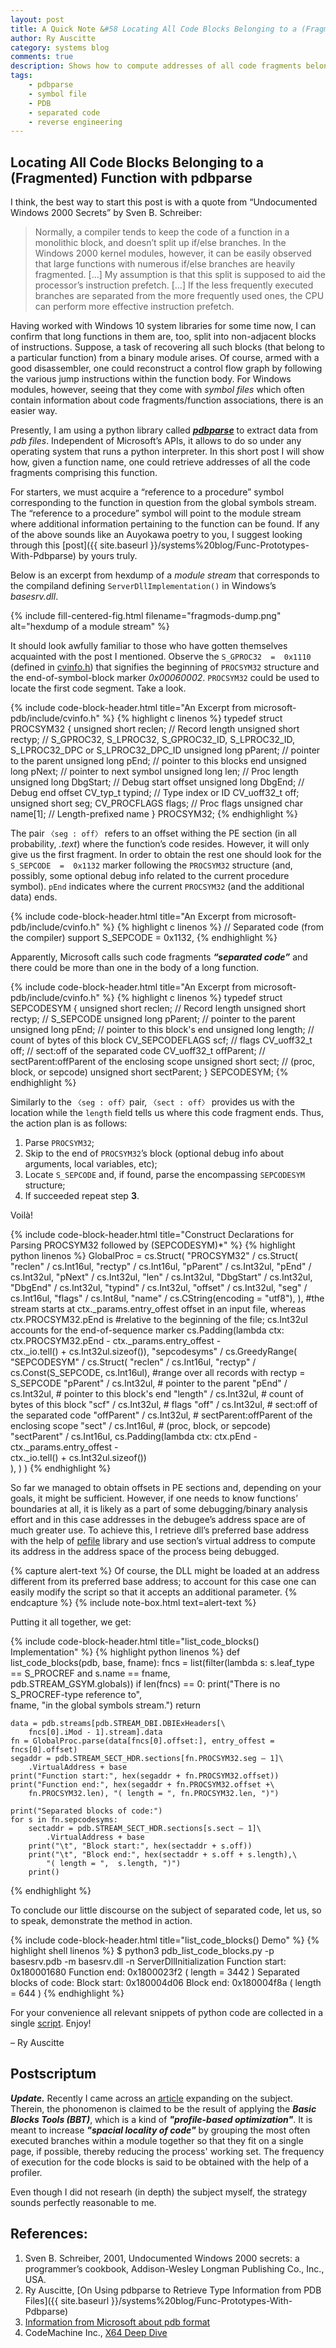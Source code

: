 ```yaml
---
layout: post
title: A Quick Note &#58 Locating All Code Blocks Belonging to a (Fragmented) Function with pdbparse
author: Ry Auscitte
category: systems blog
comments: true
description: Shows how to compute addresses of all code fragments belonging to the same function with the help of a pdb file.
tags:
    - pdbparse
    - symbol file
    - PDB
    - separated code
    - reverse engineering
---
```


## Locating All Code Blocks Belonging to a (Fragmented) Function with pdbparse

I think, the best way to start this post is with a quote from “Undocumented Windows 2000 Secrets” by Sven B. Schreiber:
> Normally, a compiler tends to keep the code of a function in a monolithic block, and doesn’t split up if/else branches. In the Windows 2000 kernel modules, however, it can be easily observed that large functions with numerous if/else branches are heavily fragmented. [...] My assumption is that this split is supposed to aid the processor’s instruction prefetch. [...] If the less frequently executed branches are separated from the more frequently used ones, the CPU can perform more effective instruction prefetch.

Having worked with Windows 10 system libraries for some time now, I can confirm that long functions in them are, too, split into non-adjacent blocks of instructions. Suppose, a task of recovering all such blocks (that belong to a particular function) from a binary module arises. Of course, armed with a good disassembler, one could reconstruct a control flow graph by following the various jump instructions within the function body. For Windows modules, however, seeing that they come with _symbol files_ which often contain information about code fragments/function associations, there is an easier way. 

Presently, I am using a python library called [**_pdbparse_**](https://github.com/moyix/pdbparse) to extract data from _pdb files_. Independent of Microsoft’s APIs, it allows to do so under any operating system that runs a python interpreter.  In this short post I will show how, given a function name, one could retrieve addresses of all the code fragments comprising this function. 

For starters, we must acquire a “reference to a procedure” symbol corresponding to the function in question from the global symbols stream. The “reference to a procedure” symbol will point to the module stream where additional information pertaining to the function can be found. If any of the above sounds like an Auyokawa poetry to you, I suggest looking through this [post]({{ site.baseurl }}/systems%20blog/Func-Prototypes-With-Pdbparse) by yours truly.

Below is an excerpt from hexdump of a _module stream_ that corresponds to the compiland defining `ServerDllImplementation()` in Windows’s _basesrv.dll_. 

{% include fill-centered-fig.html filename="fragmods-dump.png" alt="hexdump of a module stream" %}

It should look awfully familiar to those who have gotten themselves acquainted with the post I mentioned. Observe the `S_GPROC32  =  0x1110` (defined in [cvinfo.h](https://github.com/microsoft/microsoft-pdb/blob/master/include/cvinfo.h)) that signifies the beginning of `PROCSYM32` structure and the end-of-symbol-block marker _0x00060002_.  `PROCSYM32` could be used to locate the first code segment. Take a look.


{% include code-block-header.html title="An Excerpt from microsoft-pdb/include/cvinfo.h" %}
{% highlight c linenos %}
typedef struct PROCSYM32 {
    unsigned short  reclen;     // Record length
    unsigned short  rectyp;     // S_GPROC32, S_LPROC32, S_GPROC32_ID, S_LPROC32_ID, S_LPROC32_DPC or S_LPROC32_DPC_ID
    unsigned long   pParent;    // pointer to the parent
    unsigned long   pEnd;       // pointer to this blocks end
    unsigned long   pNext;      // pointer to next symbol
    unsigned long   len;        // Proc length
    unsigned long   DbgStart;   // Debug start offset
    unsigned long   DbgEnd;     // Debug end offset
    CV_typ_t        typind;     // Type index or ID
    CV_uoff32_t     off;
    unsigned short  seg;
    CV_PROCFLAGS    flags;      // Proc flags
    unsigned char   name[1];    // Length-prefixed name
} PROCSYM32;
{% endhighlight %}

The pair `〈seg : off〉` refers to an offset withing the PE section (in all probability, _.text_) where the function’s code resides. However, it will only give us the first fragment. In order to obtain the rest one should look for the `S_SEPCODE  =  0x1132` marker following the `PROCSYM32` structure (and, possibly, some optional debug info related to the current procedure symbol). `pEnd` indicates where the current `PROCSYM32` (and the additional data) ends.

{% include code-block-header.html title="An Excerpt from microsoft-pdb/include/cvinfo.h" %}
{% highlight c linenos %}
// Separated code (from the compiler) support
S_SEPCODE       =  0x1132,
{% endhighlight %}

Apparently, Microsoft calls such code fragments **_“separated code”_** and there could be more than one in the body of a long function. 

{% include code-block-header.html title="An Excerpt from microsoft-pdb/include/cvinfo.h" %}
{% highlight c linenos %}
typedef struct SEPCODESYM {
    unsigned short  reclen;     // Record length
    unsigned short  rectyp;     // S_SEPCODE
    unsigned long   pParent;    // pointer to the parent
    unsigned long   pEnd;       // pointer to this block's end
    unsigned long   length;     // count of bytes of this block
    CV_SEPCODEFLAGS scf;        // flags
    CV_uoff32_t     off;        // sect:off of the separated code
    CV_uoff32_t     offParent;  // sectParent:offParent of the enclosing scope
    unsigned short  sect;       //  (proc, block, or sepcode)
    unsigned short  sectParent;
} SEPCODESYM;
{% endhighlight %}

Similarly to the `〈seg : off〉`pair, `〈sect : off〉` provides us with the location while the `length` field tells us where this code fragment ends. Thus, the action plan is as follows:
1. Parse `PROCSYM32`;
2. Skip to the end of `PROCSYM32`’s block (optional debug info about arguments, local variables, etc);
3. Locate `S_SEPCODE` and, if found, parse the encompassing `SEPCODESYM` structure;
4. If succeeded repeat step **3**.

Voilà!

{% include code-block-header.html title="Construct Declarations for Parsing PROCSYM32 followed by (SEPCODESYM)*" %}
{% highlight python linenos %}
GlobalProc = cs.Struct(
    "PROCSYM32" / cs.Struct(
            "reclen" / cs.Int16ul,
            "rectyp" / cs.Int16ul,
            "pParent" / cs.Int32ul,
            "pEnd" / cs.Int32ul,
            "pNext" / cs.Int32ul,
            "len" / cs.Int32ul,
            "DbgStart" / cs.Int32ul,
            "DbgEnd" / cs.Int32ul,
            "typind" / cs.Int32ul,
            "offset" / cs.Int32ul,
            "seg" / cs.Int16ul,
            "flags" / cs.Int8ul,
            "name" / cs.CString(encoding = "utf8"),
    ),
    #the stream starts at ctx._params.entry_offest offset in an input file, whereas ctx.PROCSYM32.pEnd is
    #relative to the beginning of the file; cs.Int32ul accounts for the end-of-sequence marker
    cs.Padding(lambda ctx: ctx.PROCSYM32.pEnd - ctx._params.entry_offest -\
        ctx._io.tell() + cs.Int32ul.sizeof()),
    "sepcodesyms" / cs.GreedyRange(
        "SEPCODESYM" / cs.Struct(
            "reclen" / cs.Int16ul,
            "rectyp" / cs.Const(S_SEPCODE, cs.Int16ul), #range over all records with rectyp = S_SEPCODE 
            "pParent" / cs.Int32ul, # pointer to the parent
            "pEnd" / cs.Int32ul,    # pointer to this block's end
            "length" / cs.Int32ul,  # count of bytes of this block
            "scf" / cs.Int32ul,     # flags
            "off" / cs.Int32ul,     # sect:off of the separated code
            "offParent" / cs.Int32ul, # sectParent:offParent of the enclosing scope
            "sect" / cs.Int16ul, # (proc, block, or sepcode)
            "sectParent" / cs.Int16ul,
            cs.Padding(lambda ctx: ctx.pEnd - ctx._params.entry_offest -\
                ctx._io.tell() + cs.Int32ul.sizeof())     
        ),
    )
)
{% endhighlight %}

So far we managed to obtain offsets in PE sections and, depending on your goals, it might be sufficient. However, if one needs to know functions’ boundaries at all, it is likely as a part of some debugging/binary analysis effort and in this case addresses in the debugee’s address space are of much greater use. To achieve this, I retrieve dll’s preferred base address with the help of [pefile](https://github.com/erocarrera/pefile) library and use section’s virtual address to compute its address in the address space of the process being debugged. 

{% capture alert-text %}
Of course, the DLL might be loaded at an address different from its preferred base address; to account for this case one can easily modify the script so that it accepts an additional parameter. 
{% endcapture %}
{% include note-box.html text=alert-text %}

Putting it all together, we get:

{% include code-block-header.html title="list_code_blocks() Implementation" %}
{% highlight python linenos %}
def list_code_blocks(pdb, base, fname):
    fncs = list(filter(lambda s: s.leaf_type == S_PROCREF and s.name == fname,\
        pdb.STREAM_GSYM.globals))
    if len(fncs) == 0:
        print("There is no S_PROCREF-type reference to",\
            fname, "in the global symbols stream.")
        return
                
    data = pdb.streams[pdb.STREAM_DBI.DBIExHeaders[\
        fncs[0].iMod - 1].stream].data 
    fn = GlobalProc.parse(data[fncs[0].offset:], entry_offest = fncs[0].offset)
    segaddr = pdb.STREAM_SECT_HDR.sections[fn.PROCSYM32.seg – 1]\
        .VirtualAddress + base
    print("Function start:", hex(segaddr + fn.PROCSYM32.offset))
    print("Function end:", hex(segaddr + fn.PROCSYM32.offset +\
        fn.PROCSYM32.len), "( length = ", fn.PROCSYM32.len, ")")
    
    print("Separated blocks of code:")
    for s in fn.sepcodesyms:
        sectaddr = pdb.STREAM_SECT_HDR.sections[s.sect – 1]\
            .VirtualAddress + base
        print("\t", "Block start:", hex(sectaddr + s.off))
        print("\t", "Block end:", hex(sectaddr + s.off + s.length),\
            "( length = ",  s.length, ")")
        print()
{% endhighlight %}

To conclude our little discourse on the subject of separated code, let us, so to speak, demonstrate the method in action.

{% include code-block-header.html title="list_code_blocks() Demo" %}
{% highlight shell linenos %}
$ python3 pdb_list_code_blocks.py -p basesrv.pdb -m basesrv.dll -n ServerDllInitialization
Function start: 0x180001680
Function end: 0x1800023f2 ( length =  3442 )
Separated blocks of code:
	 Block start: 0x180004d06
	 Block end: 0x180004f8a ( length =  644 )
{% endhighlight %}

For your convenience all relevant snippets of python code are collected in a single [script](https://gist.github.com/Auscitte/e2f7d69f4a1023ba64d8189995073399). Enjoy!

– Ry Auscitte

## Postscriptum

**_Update._** Recently I came across an [article](https://codemachine.com/articles/x64_deep_dive.html) expanding on the subject. Therein, the phonomenon is claimed to be the result of applying the **_Basic Blocks Tools (BBT)_**, which is a kind of **_"profile-based optimization"_**. It is meant to increase **_"spacial locality of code"_** by grouping the most often executed branches within a module together so that they fit on a single page, if possible, thereby reducing the process' working set. The frequency of execution for the code blocks is said to be obtained with the help of a profiler. 

Even though I did not researh (in depth) the subject myself, the strategy sounds perfectly reasonable to me.

## References:

1. Sven B. Schreiber, 2001, Undocumented Windows 2000 secrets: a programmer’s cookbook, Addison-Wesley Longman Publishing Co., Inc., USA.
2. Ry Auscitte, [On Using pdbparse to Retrieve Type Information from PDB Files]({{ site.baseurl }}/systems%20blog/Func-Prototypes-With-Pdbparse)
3. [Information from Microsoft about pdb format](https://github.com/Microsoft/microsoft-pdb)
4. CodeMachine Inc., [X64 Deep Dive](https://codemachine.com/articles/x64_deep_dive.html)
